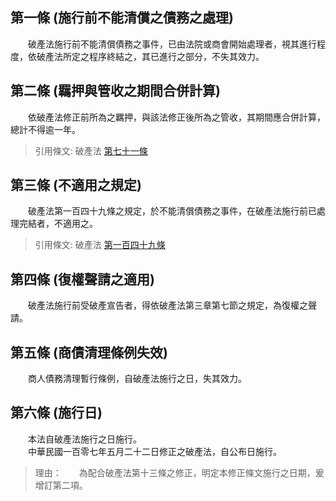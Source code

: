 第一條 (施行前不能清償之債務之處理)
-----------------------------------
　　破產法施行前不能清償債務之事件，已由法院或商會開始處理者，視其進行程度，依破產法所定之程序終結之，其已進行之部分，不失其效力。  


第二條 (羈押與管收之期間合併計算)
---------------------------------
　　依破產法修正前所為之羈押，與該法修正後所為之管收，其期間應合併計算，總計不得逾一年。  
> 引用條文: 破產法 [第七十一條](4522#第七十一條-破產對人身的效力－管收)



第三條 (不適用之規定)
---------------------
　　破產法第一百四十九條之規定，於不能清償債務之事件，在破產法施行前已處理完結者，不適用之。  
> 引用條文: 破產法 [第一百四十九條](4522#第一百四十九條-破產終結對破產人之效力)



第四條 (復權聲請之適用)
-----------------------
　　破產法施行前受破產宣告者，得依破產法第三章第七節之規定，為復權之聲請。  


第五條 (商債清理條例失效)
-------------------------
　　商人債務清理暫行條例，自破產法施行之日，失其效力。  


第六條 (施行日)
---------------
　　本法自破產法施行之日施行。  
　　中華民國一百零七年五月二十二日修正之破產法，自公布日施行。  
> 理由：　　為配合破產法第十三條之修正，明定本修正條文施行之日期，爰增訂第二項。